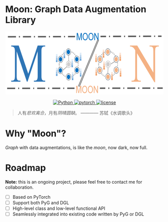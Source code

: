 # Moon: Graph Data Augmentation Library

<p align="center">
  <img width = "700" height = "200" src="./moon.png" alt="banner"/>
  <br/>
</p>
<p align="center"><strong></strong></p>

<p align=center>
  <a href="https://www.python.org/downloads/release/python-360/">
    <img src="https://img.shields.io/badge/Python->=3.6-3776AB?logo=python" alt="Python">
  </a>    
  <a href="https://github.com/pytorch/pytorch">
    <img src="https://img.shields.io/badge/PyTorch->=1.4-FF6F00?logo=pytorch" alt="pytorch">
  </a>        
  <a href="https://github.com/EdisonLeeeee/Moon/blob/master/LICENSE">
    <img src="https://img.shields.io/github/license/EdisonLeeeee/Moon" alt="license">
  </a>       
</p>

> 人有*悲欢离合*，月有*阴晴圆缺*。         ———— 苏轼《水调歌头》



# Why "Moon"?

*Graph* with data augmentations, is like the *moon*, now dark, now full.

# Roadmap

**Note:** this is an ongoing project, please feel free to contact me for collaboration.

- [ ] Based on PyTorch
- [ ] Support both PyG and DGL
- [ ] High-level class and low-level functional API
- [ ] Seamlessly integrated into existing code written by PyG or DGL